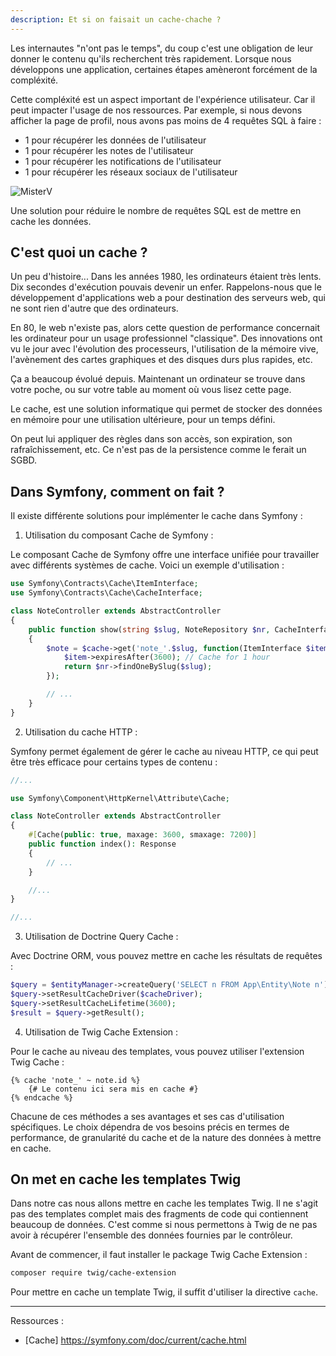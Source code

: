 ```yaml
---
description: Et si on faisait un cache-chache ?
---
```


Les internautes "n'ont pas le temps", du coup c'est une obligation de leur donner le contenu qu'ils recherchent très rapidement. Lorsque nous développons une application, certaines étapes amèneront forcément de la compléxité.

Cette compléxité est un aspect important de l'expérience utilisateur. Car il peut impacter l'usage de nos ressources. Par exemple, si nous devons afficher la page de profil, nous avons pas moins de 4 requêtes SQL à faire :

- 1 pour récupérer les données de l'utilisateur
- 1 pour récupérer les notes de l'utilisateur
- 1 pour récupérer les notifications de l'utilisateur
- 1 pour récupérer les réseaux sociaux de l'utilisateur

![MisterV](img/mister-v.png)

Une solution pour réduire le nombre de requêtes SQL est de mettre en cache les données.

## C'est quoi un cache ?

Un peu d'histoire... Dans les années 1980, les ordinateurs étaient très lents. Dix secondes d'exécution pouvais devenir un enfer. Rappelons-nous que le développement d'applications web a pour destination des serveurs web, qui ne sont rien d'autre que des ordinateurs.

En 80, le web n'existe pas, alors cette question de performance concernait les ordinateur pour un usage professionnel "classique". Des innovations ont vu le jour avec l'évolution des processeurs, l'utilisation de la mémoire vive, l'avènement des cartes graphiques et des disques durs plus rapides, etc.

Ça a beaucoup évolué depuis. Maintenant un ordinateur se trouve dans votre poche, ou sur votre table au moment où vous lisez cette page.

Le cache, est une solution informatique qui permet de stocker des données en mémoire pour une utilisation ultérieure, pour un temps défini.

On peut lui appliquer des règles dans son accès, son expiration, son rafraîchissement, etc. Ce n'est pas de la persistence comme le ferait un SGBD.

## Dans Symfony, comment on fait ?

Il existe différente solutions pour implémenter le cache dans Symfony :

1. Utilisation du composant Cache de Symfony :

Le composant Cache de Symfony offre une interface unifiée pour travailler avec différents systèmes de cache. Voici un exemple d'utilisation :

```php
use Symfony\Contracts\Cache\ItemInterface;
use Symfony\Contracts\Cache\CacheInterface;

class NoteController extends AbstractController
{
    public function show(string $slug, NoteRepository $nr, CacheInterface $cache): Response
    {
        $note = $cache->get('note_'.$slug, function(ItemInterface $item) use ($nr, $slug) {
            $item->expiresAfter(3600); // Cache for 1 hour
            return $nr->findOneBySlug($slug);
        });

        // ...
    }
}
```

2. Utilisation du cache HTTP :

Symfony permet également de gérer le cache au niveau HTTP, ce qui peut être très efficace pour certains types de contenu :

```php
//...

use Symfony\Component\HttpKernel\Attribute\Cache;

class NoteController extends AbstractController
{
    #[Cache(public: true, maxage: 3600, smaxage: 7200)]
    public function index(): Response
    {
        // ...
    }

    //...
}

//...
```

3. Utilisation de Doctrine Query Cache :

Avec Doctrine ORM, vous pouvez mettre en cache les résultats de requêtes :

```php
$query = $entityManager->createQuery('SELECT n FROM App\Entity\Note n');
$query->setResultCacheDriver($cacheDriver);
$query->setResultCacheLifetime(3600);
$result = $query->getResult();
```

4. Utilisation de Twig Cache Extension :

Pour le cache au niveau des templates, vous pouvez utiliser l'extension Twig Cache :

```twig
{% cache 'note_' ~ note.id %}
    {# Le contenu ici sera mis en cache #}
{% endcache %}
```

Chacune de ces méthodes a ses avantages et ses cas d'utilisation spécifiques. Le choix dépendra de vos besoins précis en termes de performance, de granularité du cache et de la nature des données à mettre en cache.

## On met en cache les templates Twig

Dans notre cas nous allons mettre en cache les templates Twig. Il ne s'agit pas des templates complet mais des fragments de code qui contiennent beaucoup de données. C'est comme si nous permettons à Twig de ne pas avoir à récupérer l'ensemble des données fournies par le contrôleur.

Avant de commencer, il faut installer le package Twig Cache Extension :

```bash
composer require twig/cache-extension
```

Pour mettre en cache un template Twig, il suffit d'utiliser la directive `cache`.

---

Ressources :

- [Cache] https://symfony.com/doc/current/cache.html

